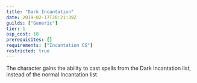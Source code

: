 ```yaml
---
title: "Dark Incantation"
date: 2019-02-17T20:21:39Z
guilds: ["Generic"]
tier: 1
osp_cost: 10
prerequisites: []
requirements: ["Incantation CS"]
restricted: true
---
```

The character gains the ability to cast spells from the Dark Incantation list, instead of the normal Incantation list.
